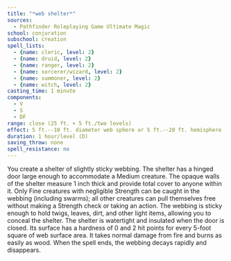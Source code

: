 ```yaml
---
title: "*web shelter*"
sources:
  - Pathfinder Roleplaying Game Ultimate Magic
school: conjuration
subschool: creation
spell_lists:
  - {name: cleric, level: 2}
  - {name: druid, level: 2}
  - {name: ranger, level: 2}
  - {name: sorcerer/wizard, level: 2}
  - {name: summoner, level: 2}
  - {name: witch, level: 2}
casting_time: 1 minute
components:
  - V
  - S
  - DF
range: close (25 ft. + 5 ft./two levels)
effect: 5 ft.--10 ft. diameter web sphere or 5 ft.--20 ft. hemisphere
duration: 1 hour/level (D)
saving_throw: none
spell_resistance: no
---
```


You create a shelter of slightly sticky webbing. The shelter has a hinged door large enough to accommodate a Medium creature. The opaque walls of the shelter measure 1 inch thick and provide total cover to anyone within it. Only Fine creatures with negligible Strength can be caught in the webbing (including swarms); all other creatures can pull themselves free without making a Strength check or taking an action. The webbing is sticky enough to hold twigs, leaves, dirt, and other light items, allowing you to conceal the shelter. The shelter is watertight and insulated when the door is closed. Its surface has a hardness of 0 and 2 hit points for every 5-foot square of web surface area. It takes normal damage from fire and burns as easily as wood. When the spell ends, the webbing decays rapidly and disappears.

